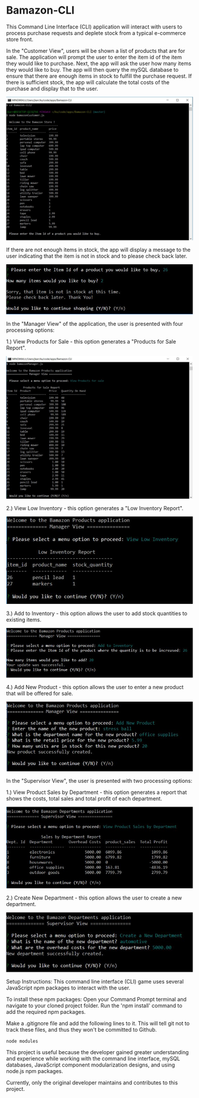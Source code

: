 # Bamazon-CLI
This Command Line Interface (CLI) application will interact with users to process purchase requests and deplete stock from a typical e-commerce store front. 

In the "Customer View", users will be shown a list of products that are for sale. The application will prompt the user to enter the item id of the item they would like to purchase. Next, the app will ask the user how many items they would like to buy. The app will then query the mySQL database to ensure that there are enough items in stock to fulfill the purchase request. If there is sufficient stock, the app will calculate the total costs of the purchase and display that to the user. 

<img src="images/BamazonCustomer-list-pic1.jpg" alt="bamazon-pic1">

If there are not enough items in stock, the app will display a message to the user indicating that the item is not in stock and to please check back later. 

<img src="images/BamazonCustomer-item-not-available-pic1.jpg" alt="bamazon-pic2">

In the "Manager View" of the application, the user is presented with four processing options: 

1.) View Products for Sale - this option generates a "Products for Sale Report".

<img src="images/BamazonManager-Items-for-sale-pic1.jpg" alt="bamazon-pic3">

2.) View Low Inventory - this option generates a "Low Inventory Report".

<img src="images/BamazonManager-low-inventory-pic1.jpg" alt="bamazon-pic4">

3.) Add to Inventory - this option allows the user to add stock quantities to existing items.

<img src="images/BamazonManager-add-to-inventory-pic1.jpg" alt="bamazon-pic5">

4.) Add New Product - this option allows the user to enter a new product that will be offered for sale.

<img src="images/BamazonManager-add-new-product-pic1.jpg" alt="bamazon-pic6">

In the "Supervisor View", the user is presented with two processing options: 

1.) View Product Sales by Department - this option generates a report that shows the costs, total sales and total profit of each department. 

<img src="images/BamazonSupervisor-sales-by-dept-pic1.jpg" alt="bamazon-pic7">

2.) Create New Department - this option allows the user to create a new department. 

<img src="images/BamazonSupervisor-create-new-dept-pic1.jpg" alt="bamazon-pic8">

Setup Instructions:
This command line interface (CLI) game uses several JavaScript npm packages to interact with the user.

To install these npm packages: Open your Command Prompt terminal and navigate to your cloned project folder. Run the 'npm install' command to add the required npm packages.

Make a .gitignore file and add the following lines to it. This will tell git not to track these files, and thus they won't be committed to Github.
```
node modules
```

This project is useful because the developer gained greater understanding and experience while working with the command line interface, mySQL databases, JavaScript component modularization designs, and using node.js npm packages.

Currently, only the original developer maintains and contributes to this project.
